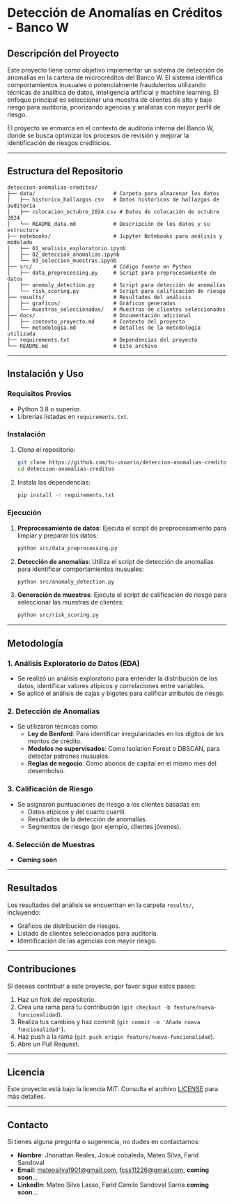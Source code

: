 # Detección de Anomalías en Créditos - Banco W

## Descripción del Proyecto
Este proyecto tiene como objetivo implementar un sistema de detección de anomalías en la cartera de microcréditos del Banco W. El sistema identifica comportamientos inusuales o potencialmente fraudulentos utilizando técnicas de analítica de datos, inteligencia artificial y machine learning. El enfoque principal es seleccionar una muestra de clientes de alto y bajo riesgo para auditoría, priorizando agencias y analistas con mayor perfil de riesgo.

El proyecto se enmarca en el contexto de auditoría interna del Banco W, donde se busca optimizar los procesos de revisión y mejorar la identificación de riesgos crediticios.

---

## Estructura del Repositorio

```
deteccion-anomalias-creditos/
├── data/                         # Carpeta para almacenar los datos
│   ├── historico_hallazgos.csv   # Datos históricos de hallazgos de auditoría
│   ├── colocacion_octubre_2024.csv # Datos de colocación de octubre 2024
│   └── README_data.md            # Descripción de los datos y su estructura
├── notebooks/                    # Jupyter Notebooks para análisis y modelado
│   ├── 01_analisis_exploratorio.ipynb
│   ├── 02_deteccion_anomalias.ipynb
│   └── 03_seleccion_muestras.ipynb
├── src/                          # Código fuente en Python
│   ├── data_preprocessing.py     # Script para preprocesamiento de datos
│   ├── anomaly_detection.py      # Script para detección de anomalías
│   └── risk_scoring.py           # Script para calificación de riesgo
├── results/                      # Resultados del análisis
│   ├── graficos/                 # Gráficos generados
│   └── muestras_seleccionadas/   # Muestras de clientes seleccionados
├── docs/                         # Documentación adicional
│   ├── contexto_proyecto.md      # Contexto del proyecto
│   └── metodologia.md            # Detalles de la metodología utilizada
├── requirements.txt              # Dependencias del proyecto
└── README.md                     # Este archivo
```

---

## Instalación y Uso

### Requisitos Previos
- Python 3.8 o superior.
- Librerías listadas en `requirements.txt`.

### Instalación
1. Clona el repositorio:
   ```bash
   git clone https://github.com/tu-usuario/deteccion-anomalias-creditos.git
   cd deteccion-anomalias-creditos
   ```
2. Instala las dependencias:
   ```bash
   pip install -r requirements.txt
   ```

### Ejecución
1. **Preprocesamiento de datos**:
   Ejecuta el script de preprocesamiento para limpiar y preparar los datos:
   ```bash
   python src/data_preprocessing.py
   ```
2. **Detección de anomalías**:
   Utiliza el script de detección de anomalías para identificar comportamientos inusuales:
   ```bash
   python src/anomaly_detection.py
   ```
3. **Generación de muestras**:
   Ejecuta el script de calificación de riesgo para seleccionar las muestras de clientes:
   ```bash
   python src/risk_scoring.py
   ```

---

## Metodología

### 1. Análisis Exploratorio de Datos (EDA)
- Se realizó un análisis exploratorio para entender la distribución de los datos, identificar valores atípicos y correlaciones entre variables.
- Se aplicó el análisis de cajas y bigotes para calificar atributos de riesgo.

### 2. Detección de Anomalías
- Se utilizaron técnicas como:
  - **Ley de Benford**: Para identificar irregularidades en los dígitos de los montos de crédito.
  - **Modelos no supervisados**: Como Isolation Forest o DBSCAN, para detectar patrones inusuales.
  - **Reglas de negocio**: Como abonos de capital en el mismo mes del desembolso.

### 3. Calificación de Riesgo
- Se asignaron puntuaciones de riesgo a los clientes basadas en:
  - Datos atípicos y del cuarto cuartil.
  - Resultados de la detección de anomalías.
  - Segmentos de riesgo (por ejemplo, clientes jóvenes).

### 4. Selección de Muestras
- **Coming soon**

---

## Resultados
Los resultados del análisis se encuentran en la carpeta `results/`, incluyendo:
- Gráficos de distribución de riesgos.
- Listado de clientes seleccionados para auditoría.
- Identificación de las agencias con mayor riesgo.

---

## Contribuciones
Si deseas contribuir a este proyecto, por favor sigue estos pasos:
1. Haz un fork del repositorio.
2. Crea una rama para tu contribución (`git checkout -b feature/nueva-funcionalidad`).
3. Realiza tus cambios y haz commit (`git commit -m 'Añade nueva funcionalidad'`).
4. Haz push a la rama (`git push origin feature/nueva-funcionalidad`).
5. Abre un Pull Request.

---

## Licencia
Este proyecto está bajo la licencia MIT. Consulta el archivo [LICENSE](LICENSE) para más detalles.

---

## Contacto
Si tienes alguna pregunta o sugerencia, no dudes en contactarnos:
- **Nombre**: Jhonattan Reales, Josué cobaleda, Mateo Silva, Farid Sandoval
- **Email**: mateosilva1901@gmail.com, fcss11226@gmail.com, **coming soon**...
- **LinkedIn**: Mateo Silva Lasso, Farid Camilo Sandoval Sarria **coming soon**...

